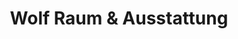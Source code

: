 ---
title: "Wolf Raum & Ausstattung"
url: /oberhausen-rheinhausen/wolf-raum-und-ausstattung/
shop: Raumausstattung
---